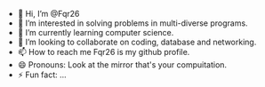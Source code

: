 - 👋 Hi, I’m @Fqr26
- 👀 I’m interested in solving problems in multi-diverse programs.
- 🌱 I’m currently learning computer science.
- 💞️ I’m looking to collaborate on coding, database and networking.
- 📫 How to reach me Fqr26 is my github profile.
- 😄 Pronouns: Look at the mirror that's your compuitation.
- ⚡ Fun fact: ...

<!---
Fqr26/Fqr26 is a ✨ special ✨ repository because its `README.md` (this file) appears on your GitHub profile.
You can click the Preview link to take a look at your changes.
--->
